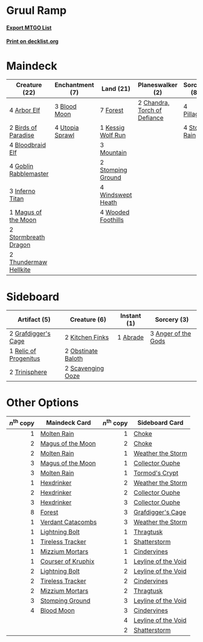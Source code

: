 # Gruul Ramp

#### [Export MTGO List](../collection/Gruul%20Ramp/Gruul%20Ramp.txt)
#### [Print on decklist.org](http://decklist.org/?deckmain=4%09Arbor%20Elf%0A2%09Birds%20of%20Paradise%0A3%09Blood%20Moon%0A4%09Bloodbraid%20Elf%0A2%09Chandra,%20Torch%20of%20Defiance%0A7%09Forest%0A4%09Goblin%20Rabblemaster%0A3%09Inferno%20Titan%0A1%09Kessig%20Wolf%20Run%0A1%09Magus%20of%20the%20Moon%0A3%09Mountain%0A4%09Pillage%0A2%09Stomping%20Ground%0A4%09Stone%20Rain%0A2%09Stormbreath%20Dragon%0A2%09Thundermaw%20Hellkite%0A4%09Utopia%20Sprawl%0A4%09Windswept%20Heath%0A4%09Wooded%20Foothills&deckside=1%09Abrade%0A3%09Anger%20of%20the%20Gods%0A2%09Grafdigger's%20Cage%0A2%09Kitchen%20Finks%0A2%09Obstinate%20Baloth%0A1%09Relic%20of%20Progenitus%0A2%09Scavenging%20Ooze%0A2%09Trinisphere)
# Maindeck

|                                         Creature (22)                                          |                                     Enchantment (7)                                      |                                          Land (21)                                          |                                           Planeswalker (2)                                            |                                    Sorcery (8)                                     |
|------------------------------------------------------------------------------------------------|------------------------------------------------------------------------------------------|---------------------------------------------------------------------------------------------|-------------------------------------------------------------------------------------------------------|------------------------------------------------------------------------------------|
|4 [Arbor Elf](http://gatherer.wizards.com/Pages/Card/Details.aspx?multiverseid=442149)          |3 [Blood Moon](http://gatherer.wizards.com/Pages/Card/Details.aspx?multiverseid=45386)    |7 [Forest](http://gatherer.wizards.com/Pages/Card/Details.aspx?multiverseid=439860)          |2 [Chandra, Torch of Defiance](http://gatherer.wizards.com/Pages/Card/Details.aspx?multiverseid=417683)|4 [Pillage](http://gatherer.wizards.com/Pages/Card/Details.aspx?multiverseid=14755) |
|2 [Birds of Paradise](http://gatherer.wizards.com/Pages/Card/Details.aspx?multiverseid=129906)  |4 [Utopia Sprawl](http://gatherer.wizards.com/Pages/Card/Details.aspx?multiverseid=442181)|1 [Kessig Wolf Run](http://gatherer.wizards.com/Pages/Card/Details.aspx?multiverseid=233256) |                                                                                                       |4 [Stone Rain](http://gatherer.wizards.com/Pages/Card/Details.aspx?multiverseid=822)|
|4 [Bloodbraid Elf](http://gatherer.wizards.com/Pages/Card/Details.aspx?multiverseid=185053)     |                                                                                          |3 [Mountain](http://gatherer.wizards.com/Pages/Card/Details.aspx?multiverseid=439859)        |                                                                                                       |                                                                                    |
|4 [Goblin Rabblemaster](http://gatherer.wizards.com/Pages/Card/Details.aspx?multiverseid=438486)|                                                                                          |2 [Stomping Ground](http://gatherer.wizards.com/Pages/Card/Details.aspx?multiverseid=405110) |                                                                                                       |                                                                                    |
|3 [Inferno Titan](http://gatherer.wizards.com/Pages/Card/Details.aspx?multiverseid=376371)      |                                                                                          |4 [Windswept Heath](http://gatherer.wizards.com/Pages/Card/Details.aspx?multiverseid=405115) |                                                                                                       |                                                                                    |
|1 [Magus of the Moon](http://gatherer.wizards.com/Pages/Card/Details.aspx?multiverseid=136152)  |                                                                                          |4 [Wooded Foothills](http://gatherer.wizards.com/Pages/Card/Details.aspx?multiverseid=405116)|                                                                                                       |                                                                                    |
|2 [Stormbreath Dragon](http://gatherer.wizards.com/Pages/Card/Details.aspx?multiverseid=373679) |                                                                                          |                                                                                             |                                                                                                       |                                                                                    |
|2 [Thundermaw Hellkite](http://gatherer.wizards.com/Pages/Card/Details.aspx?multiverseid=438715)|                                                                                          |                                                                                             |                                                                                                       |                                                                                    |


# Sideboard

|                                          Artifact (5)                                          |                                        Creature (6)                                         |                                    Instant (1)                                    |                                         Sorcery (3)                                          |
|------------------------------------------------------------------------------------------------|---------------------------------------------------------------------------------------------|-----------------------------------------------------------------------------------|----------------------------------------------------------------------------------------------|
|2 [Grafdigger's Cage](http://gatherer.wizards.com/Pages/Card/Details.aspx?multiverseid=278452)  |2 [Kitchen Finks](http://gatherer.wizards.com/Pages/Card/Details.aspx?multiverseid=370458)   |1 [Abrade](http://gatherer.wizards.com/Pages/Card/Details.aspx?multiverseid=430772)|3 [Anger of the Gods](http://gatherer.wizards.com/Pages/Card/Details.aspx?multiverseid=438682)|
|1 [Relic of Progenitus](http://gatherer.wizards.com/Pages/Card/Details.aspx?multiverseid=174824)|2 [Obstinate Baloth](http://gatherer.wizards.com/Pages/Card/Details.aspx?multiverseid=438745)|                                                                                   |                                                                                              |
|2 [Trinisphere](http://gatherer.wizards.com/Pages/Card/Details.aspx?multiverseid=43545)         |2 [Scavenging Ooze](http://gatherer.wizards.com/Pages/Card/Details.aspx?multiverseid=420783) |                                                                                   |                                                                                              |


# Other Options

|*n*<sup>th</sup> copy|                                        Maindeck Card                                        |*n*<sup>th</sup> copy|                                        Sideboard Card                                        |
|--------------------:|---------------------------------------------------------------------------------------------|--------------------:|----------------------------------------------------------------------------------------------|
|                    1|[Molten Rain](http://gatherer.wizards.com/Pages/Card/Details.aspx?multiverseid=425928)       |                    1|[Choke](http://gatherer.wizards.com/Pages/Card/Details.aspx?multiverseid=45431)               |
|                    2|[Magus of the Moon](http://gatherer.wizards.com/Pages/Card/Details.aspx?multiverseid=136152) |                    2|[Choke](http://gatherer.wizards.com/Pages/Card/Details.aspx?multiverseid=45431)               |
|                    2|[Molten Rain](http://gatherer.wizards.com/Pages/Card/Details.aspx?multiverseid=425928)       |                    1|[Weather the Storm](http://gatherer.wizards.com/Pages/Card/Details.aspx?multiverseid=464140)  |
|                    3|[Magus of the Moon](http://gatherer.wizards.com/Pages/Card/Details.aspx?multiverseid=136152) |                    1|[Collector Ouphe](http://gatherer.wizards.com/Pages/Card/Details.aspx?multiverseid=464107)    |
|                    3|[Molten Rain](http://gatherer.wizards.com/Pages/Card/Details.aspx?multiverseid=425928)       |                    1|[Tormod's Crypt](http://gatherer.wizards.com/Pages/Card/Details.aspx?multiverseid=389723)     |
|                    1|[Hexdrinker](http://gatherer.wizards.com/Pages/Card/Details.aspx?multiverseid=464117)        |                    2|[Weather the Storm](http://gatherer.wizards.com/Pages/Card/Details.aspx?multiverseid=464140)  |
|                    2|[Hexdrinker](http://gatherer.wizards.com/Pages/Card/Details.aspx?multiverseid=464117)        |                    2|[Collector Ouphe](http://gatherer.wizards.com/Pages/Card/Details.aspx?multiverseid=464107)    |
|                    3|[Hexdrinker](http://gatherer.wizards.com/Pages/Card/Details.aspx?multiverseid=464117)        |                    3|[Collector Ouphe](http://gatherer.wizards.com/Pages/Card/Details.aspx?multiverseid=464107)    |
|                    8|[Forest](http://gatherer.wizards.com/Pages/Card/Details.aspx?multiverseid=439860)            |                    3|[Grafdigger's Cage](http://gatherer.wizards.com/Pages/Card/Details.aspx?multiverseid=278452)  |
|                    1|[Verdant Catacombs](http://gatherer.wizards.com/Pages/Card/Details.aspx?multiverseid=405113) |                    3|[Weather the Storm](http://gatherer.wizards.com/Pages/Card/Details.aspx?multiverseid=464140)  |
|                    1|[Lightning Bolt](http://gatherer.wizards.com/Pages/Card/Details.aspx?multiverseid=806)       |                    1|[Thragtusk](http://gatherer.wizards.com/Pages/Card/Details.aspx?multiverseid=430614)          |
|                    1|[Tireless Tracker](http://gatherer.wizards.com/Pages/Card/Details.aspx?multiverseid=409997)  |                    1|[Shatterstorm](http://gatherer.wizards.com/Pages/Card/Details.aspx?multiverseid=130370)       |
|                    1|[Mizzium Mortars](http://gatherer.wizards.com/Pages/Card/Details.aspx?multiverseid=405302)   |                    1|[Cindervines](http://gatherer.wizards.com/Pages/Card/Details.aspx?multiverseid=457305)        |
|                    1|[Courser of Kruphix](http://gatherer.wizards.com/Pages/Card/Details.aspx?multiverseid=442153)|                    1|[Leyline of the Void](http://gatherer.wizards.com/Pages/Card/Details.aspx?multiverseid=107682)|
|                    2|[Lightning Bolt](http://gatherer.wizards.com/Pages/Card/Details.aspx?multiverseid=806)       |                    2|[Leyline of the Void](http://gatherer.wizards.com/Pages/Card/Details.aspx?multiverseid=107682)|
|                    2|[Tireless Tracker](http://gatherer.wizards.com/Pages/Card/Details.aspx?multiverseid=409997)  |                    2|[Cindervines](http://gatherer.wizards.com/Pages/Card/Details.aspx?multiverseid=457305)        |
|                    2|[Mizzium Mortars](http://gatherer.wizards.com/Pages/Card/Details.aspx?multiverseid=405302)   |                    2|[Thragtusk](http://gatherer.wizards.com/Pages/Card/Details.aspx?multiverseid=430614)          |
|                    3|[Stomping Ground](http://gatherer.wizards.com/Pages/Card/Details.aspx?multiverseid=405110)   |                    3|[Leyline of the Void](http://gatherer.wizards.com/Pages/Card/Details.aspx?multiverseid=107682)|
|                    4|[Blood Moon](http://gatherer.wizards.com/Pages/Card/Details.aspx?multiverseid=45386)         |                    3|[Cindervines](http://gatherer.wizards.com/Pages/Card/Details.aspx?multiverseid=457305)        |
|                     |                                                                                             |                    4|[Leyline of the Void](http://gatherer.wizards.com/Pages/Card/Details.aspx?multiverseid=107682)|
|                     |                                                                                             |                    2|[Shatterstorm](http://gatherer.wizards.com/Pages/Card/Details.aspx?multiverseid=130370)       |

